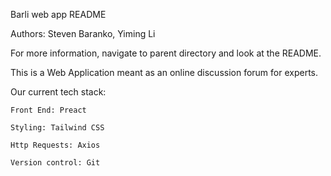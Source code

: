 Barli web app README

Authors: Steven Baranko, Yiming Li

For more information, navigate to parent directory and look at the README. 


This is a Web Application meant as an online discussion forum for experts. 

Our current tech stack: 

	Front End: Preact

	Styling: Tailwind CSS

	Http Requests: Axios

	Version control: Git

